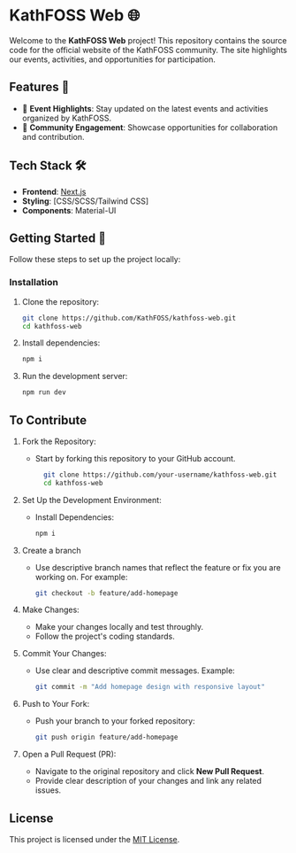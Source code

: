 # KathFOSS Web 🌐

Welcome to the **KathFOSS Web** project! This repository contains the source code for the official website of the KathFOSS community. The site highlights our events, activities, and opportunities for participation.  

## Features 🚀
- 📅 **Event Highlights**: Stay updated on the latest events and activities organized by KathFOSS.
- 🌟 **Community Engagement**: Showcase opportunities for collaboration and contribution.

## Tech Stack 🛠️
- **Frontend**: [Next.js](https://nextjs.org/)
- **Styling**: [CSS/SCSS/Tailwind CSS]
- **Components**: Material-UI

## Getting Started 🎉

Follow these steps to set up the project locally:

### Installation
1. Clone the repository:
   ```bash
   git clone https://github.com/KathFOSS/kathfoss-web.git
   cd kathfoss-web
   
2. Install dependencies:
   ```bash
   npm i
   ```
   
3. Run the development server:
   ```bash
   npm run dev
   ```

## To Contribute
 1. Fork the Repository:
    - Start by forking this repository to your GitHub account.
      ```bash
        git clone https://github.com/your-username/kathfoss-web.git
        cd kathfoss-web
      
2. Set Up the Development Environment:
    - Install Dependencies:
      ```bash
      npm i
3. Create a branch
   - Use descriptive branch names that reflect the feature or fix you are working on. For example:
     ```bash
     git checkout -b feature/add-homepage
     ```
     
4. Make Changes:
   - Make your changes locally and test throughly.
   - Follow the project's coding standards.
     
5. Commit Your Changes:
   - Use clear and descriptive commit messages. Example:
     ```bash
     git commit -m "Add homepage design with responsive layout"
     ```
     
6. Push to Your Fork:
   - Push your branch to your forked repository:
     ```bash
     git push origin feature/add-homepage
     ```
     
7. Open a Pull Request (PR):
   - Navigate to the original repository and click **New Pull Request**.
   - Provide clear description of your changes and link any related issues.

## License 
This project is licensed under the [MIT License](./LICENSE).
